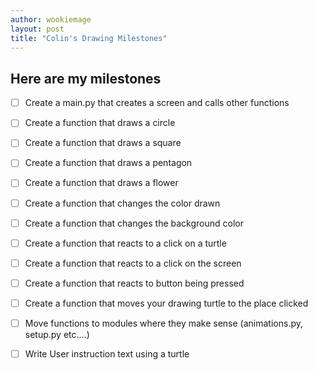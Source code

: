 ```yaml
---
author: wookiemage
layout: post
title: "Colin's Drawing Milestones"
---
```


## Here are my milestones
 
  - [ ] Create a main.py that creates a screen and calls other functions

  - [ ] Create a function that draws a circle

  - [ ] Create a function that draws a square

  - [ ] Create a function that draws a pentagon

  - [ ] Create a function that draws a flower

  - [ ] Create a function that changes the color drawn

  - [ ] Create a function that changes the background color

  - [ ] Create a function that reacts to a click on a turtle

  - [ ] Create a function that reacts to a click on the screen

  - [ ] Create a function that reacts to button being pressed

  - [ ] Create a function that moves your drawing turtle to the place clicked

  - [ ] Move functions to modules where they make sense (animations.py, setup.py etc....)

  - [ ] Write User instruction text using a turtle
